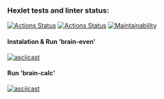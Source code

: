 ### Hexlet tests and linter status:

[![Actions Status](https://github.com/AnastasiaKv/frontend-project-lvl1/workflows/hexlet-check/badge.svg)](https://github.com/AnastasiaKv/frontend-project-lvl1/actions)
[![Actions Status](https://github.com/AnastasiaKv/frontend-project-lvl1/workflows/linter-check/badge.svg)](https://github.com/AnastasiaKv/frontend-project-lvl1/actions)
[![Maintainability](https://api.codeclimate.com/v1/badges/a2bad59061358c6576b0/maintainability)](https://codeclimate.com/github/AnastasiaKv/frontend-project-lvl1/maintainability)

#### Instalation & Run 'brain-even'

[![asciicast](https://asciinema.org/a/4AhupeGxPq4KhdRPMvHGGRCfT.svg)](https://asciinema.org/a/4AhupeGxPq4KhdRPMvHGGRCfT)

#### Run 'brain-calc'

[![asciicast](https://asciinema.org/a/ylVk29B39sN2ofFg5kZd7vdM2.svg)](https://asciinema.org/a/ylVk29B39sN2ofFg5kZd7vdM2)
